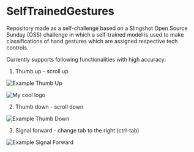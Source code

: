 # SelfTrainedGestures

Repository made as a self-challenge based on a Slingshot Open Source Sunday (OSS) challenge in which a self-trained model is used to make classifications of hand gestures which are assigned respective tech controls.

Currently supports following functionalities with high accuracy:

1) Thumb up - scroll up

![Example Thumb Up](../master/images/thumb/thumb0.png)

<img src="../master/images/thumb/thumb0.png" alt="My cool logo"/>

2) Thumb down - scroll down

![Example Thumb Down](../master/images/thumbD/thumDb0.png)


3) Signal forward - change tab to the right (ctrl-tab)

![Example Signal Forward](../master/images/forward/for0.png)

